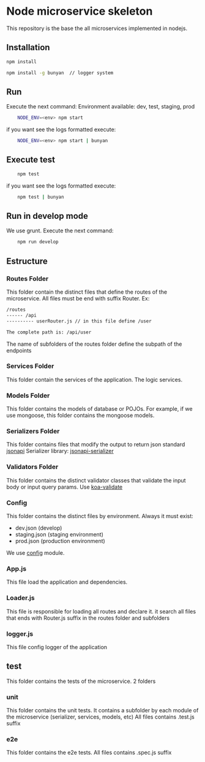 # Node microservice skeleton
This repository is the base the all microservices implemented in nodejs.

## Installation

```bash
npm install

npm install -g bunyan  // logger system
```

## Run
Execute the next command: Environment available: dev, test, staging, prod

```bash
    NODE_ENV=<env> npm start
```

if you want see the logs formatted execute:

```bash
    NODE_ENV=<env> npm start | bunyan
```

## Execute test
```bash
    npm test
```

if you want see the logs formatted execute:

```bash
    npm test | bunyan
```

## Run in develop mode
We use grunt. Execute the next command:

```bash
    npm run develop
```

## Estructure
### Routes Folder
This folder contain the distinct files that define the routes of the microservice. All files must be end with suffix Router. Ex:

```bash
/routes
------ /api
---------- userRouter.js // in this file define /user

The complete path is: /api/user
```

The name of subfolders of the routes folder define the subpath of the endpoints

### Services Folder
This folder contain the services of the application. The logic services.

### Models Folder
This folder contains the models of database or POJOs. For example, if we use mongoose, this folder contains the mongoose models.

### Serializers Folder
This folder contains files that modify the output to return json standard [jsonapi](http://jsonapi.org/) Serializer library: [jsonapi-serializer](https://github.com/SeyZ/jsonapi-serializer)

### Validators Folder
This folder contains the distinct validator classes that validate the input body or input query params. Use [koa-validate](https://github.com/RocksonZeta/koa-validate)

### Config
This folder contains the distinct files by environment. Always it must exist:
- dev.json (develop)
- staging.json (staging environment)
- prod.json (production environment)

We use [config](https://github.com/lorenwest/node-config) module.

### App.js
This file load the application and dependencies.

### Loader.js
This file is responsible for loading all routes and declare it. it search all files that ends with Router.js suffix in the routes folder and subfolders

### logger.js
This file config logger of the application

## test
This folder contains the tests of the microservice. 2 folders

### unit
  This folder contains the unit tests. It contains a subfolder by each module of the microservice (serializer, services, models, etc)   All files contains .test.js suffix

### e2e
 This folder contains the e2e tests.  All files contains .spec.js suffix
